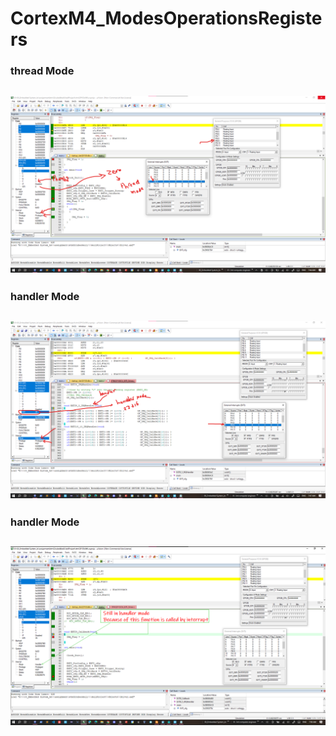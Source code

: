 # CortexM4_ModesOperationsRegisters

### thread Mode
![threadMode](https://github.com/mohamed-belall/Embedded_System_learn_in_depth_diploma/blob/master/Unit_14_ARM/1_CortexM4_ModesOperationsRegisters/threadMode.png)
---


### handler Mode
![threadMode](https://github.com/mohamed-belall/Embedded_System_learn_in_depth_diploma/blob/master/Unit_14_ARM/1_CortexM4_ModesOperationsRegisters/handlerMode.png)
---


### handler Mode
![threadMode](https://github.com/mohamed-belall/Embedded_System_learn_in_depth_diploma/blob/master/Unit_14_ARM/1_CortexM4_ModesOperationsRegisters/handlerMode2.png)
---
